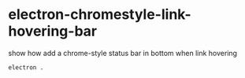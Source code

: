 # electron-chromestyle-link-hovering-bar
show how add a chrome-style status bar in bottom when link hovering


```
electron .
```
